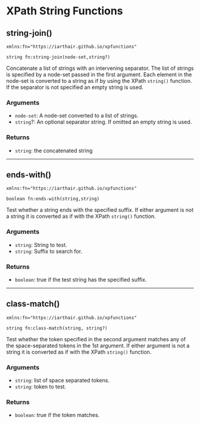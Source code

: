 # XPath String Functions

## string-join()
```xquery
xmlns:fn="https://iarthair.github.io/xpfunctions"

string fn:string-join(node-set,string?)
```

Concatenate a list of strings with an intervening separator.  The list of
strings is specified by a node-set passed in the first argument.  Each
element in the node-set is converted to a string as if by using the XPath
`string()` function. If the separator is not specified an empty string is used.

### Arguments

* `node-set`: A node-set converted to a list of strings.
* `string`?: An optional separator string. If omitted an empty string is used.

### Returns

* `string`: the concatenated string

---

## ends-with()
```xquery
xmlns:fn="https://iarthair.github.io/xpfunctions"

boolean fn:ends-with(string,string)
```

Test whether a string ends with the specified suffix.  If either argument is
not a string it is converted as if with the XPath `string()` function.

### Arguments

* `string`: String to test.
* `string`: Suffix to search for.

### Returns

* `boolean`: true if the test string has the specified suffix.

---

## class-match()
```xquery
xmlns:fn="https://iarthair.github.io/xpfunctions"

string fn:class-match(string, string?)
```

Test whether the token specified in the second argument matches any of the
space-separated tokens in the 1st argument.  If either argument is
not a string it is converted as if with the XPath `string()` function.

### Arguments

* `string`: list of space separated tokens.
* `string`: token to test.

### Returns

* `boolean`: true if the token matches.

